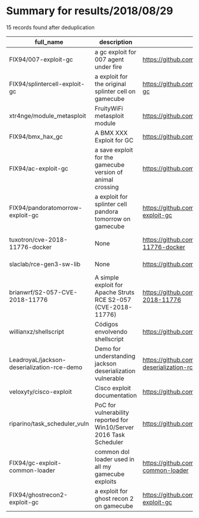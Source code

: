 
# Summary for results/2018/08/29
    
15 records found after deduplication

| full_name | description | html_url | matched_list | matched_count | pushed_at | size | stargazers_count | language | forks_count | vul_ids |
|--------------------------------------------|---------------------------------------------------------------------|---------------------------------------------------------------|----------------------------------|-----------------|---------------------------|--------|--------------------|------------|---------------|--------------------|
| FIX94/007-exploit-gc | a gc exploit for 007 agent under fire | https://github.com/FIX94/007-exploit-gc | ['exploit'] | 1 | 2018-08-29 23:32:18+00:00 | 307 | 11 | C | 3 | [] |
| FIX94/splintercell-exploit-gc | a exploit for the original splinter cell on gamecube | https://github.com/FIX94/splintercell-exploit-gc | ['exploit'] | 1 | 2018-08-29 21:27:29+00:00 | 307 | 12 | C | 2 | [] |
| xtr4nge/module_metasploit | FruityWiFi metasploit module | https://github.com/xtr4nge/module_metasploit | ['metasploit module OR payload'] | 1 | 2018-08-29 11:59:26+00:00 | 20 | 4 | PHP | 10 | [] |
| FIX94/bmx_hax_gc | A BMX XXX Exploit for GC | https://github.com/FIX94/bmx_hax_gc | ['exploit'] | 1 | 2018-08-29 23:01:40+00:00 | 304 | 7 | C | 3 | [] |
| FIX94/ac-exploit-gc | a save exploit for the gamecube version of animal crossing | https://github.com/FIX94/ac-exploit-gc | ['exploit'] | 1 | 2018-08-29 21:19:55+00:00 | 689 | 13 | Assembly | 3 | [] |
| FIX94/pandoratomorrow-exploit-gc | a exploit for splinter cell pandora tomorrow on gamecube | https://github.com/FIX94/pandoratomorrow-exploit-gc | ['exploit'] | 1 | 2018-08-29 20:31:31+00:00 | 315 | 4 | C | 3 | [] |
| tuxotron/cve-2018-11776-docker | None | https://github.com/tuxotron/cve-2018-11776-docker | ['cve-2'] | 1 | 2018-08-29 17:58:27+00:00 | 12402 | 3 | Go | 0 | ['CVE-2018-11776'] |
| slaclab/rce-gen3-sw-lib | None | https://github.com/slaclab/rce-gen3-sw-lib | ['rce'] | 1 | 2018-08-29 20:05:12+00:00 | 5566 | 0 | C | 1 | [] |
| brianwrf/S2-057-CVE-2018-11776 | A simple exploit for Apache Struts RCE S2-057 (CVE-2018-11776) | https://github.com/brianwrf/S2-057-CVE-2018-11776 | ['cve-2', 'exploit', 'rce'] | 3 | 2018-08-29 00:03:56+00:00 | 3 | 15 | Python | 4 | ['CVE-2018-11776'] |
| willianxz/shellscript | Códigos envolvendo shellscript | https://github.com/willianxz/shellscript | ['shellcode'] | 1 | 2018-08-29 00:59:34+00:00 | 65 | 0 | Shell | 0 | [] |
| LeadroyaL/jackson-deserialization-rce-demo | Demo for understanding jackson deserialization vulnerable | https://github.com/LeadroyaL/jackson-deserialization-rce-demo | ['rce'] | 1 | 2018-08-29 12:49:57+00:00 | 0 | 1 | | 0 | [] |
| veloxyty/cisco-exploit | Cisco exploit documentation | https://github.com/veloxyty/cisco-exploit | ['exploit'] | 1 | 2018-08-29 16:06:33+00:00 | 6 | 4 | Python | 1 | [] |
| riparino/task_scheduler_vuln | PoC for vulnerability reported for Win10/Server 2016 Task Scheduler | https://github.com/riparino/task_scheduler_vuln | ['vulnerability poc'] | 1 | 2018-08-29 17:14:15+00:00 | 0 | 0 | nan | 0 | [] |
| FIX94/gc-exploit-common-loader | common dol loader used in all my gamecube exploits | https://github.com/FIX94/gc-exploit-common-loader | ['exploit'] | 1 | 2018-08-29 19:54:02+00:00 | 291 | 3 | C | 1 | [] |
| FIX94/ghostrecon2-exploit-gc | a exploit for ghost recon 2 on gamecube | https://github.com/FIX94/ghostrecon2-exploit-gc | ['exploit'] | 1 | 2018-08-29 20:09:20+00:00 | 25 | 3 | Assembly | 3 | [] |
